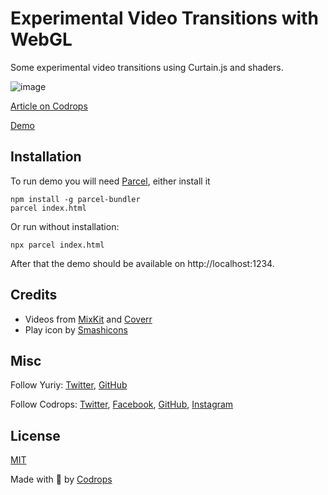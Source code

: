 # Experimental Video Transitions with WebGL

Some experimental video transitions using Curtain.js and shaders.

![image](https://tympanus.net/codrops/wp-content/uploads/2020/10/VideoTransitions_featured-2.jpg)

[Article on Codrops](https://tympanus.net/codrops/?p=51333)

[Demo](https://github.com/akella/videoTransitions/)


## Installation

To run demo you will need [Parcel](https://parceljs.org/), either install it
```
npm install -g parcel-bundler
parcel index.html
```
Or run without installation:
```
npx parcel index.html
```
After that the demo should be available on http://localhost:1234.


## Credits

- Videos from [MixKit](https://mixkit.co/free-stock-video/) and [Coverr](https://coverr.co/)
- Play icon by [Smashicons](https://www.flaticon.com/authors/smashicons)

## Misc

Follow Yuriy: [Twitter](http://twitter.com/akella), [GitHub](https://github.com/akella) 

Follow Codrops: [Twitter](http://www.twitter.com/codrops), [Facebook](http://www.facebook.com/codrops), [GitHub](https://github.com/codrops), [Instagram](https://www.instagram.com/codropsss/)

## License
[MIT](LICENSE)

Made with :blue_heart: by [Codrops](http://www.codrops.com)





